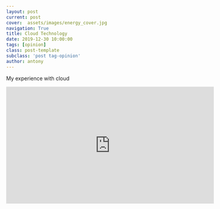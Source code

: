 ```yaml
---
layout: post
current: post
cover:  assets/images/energy_cover.jpg
navigation: True
title: Cloud Technology
date: 2019-12-30 10:00:00
tags: [opinion]
class: post-template
subclass: 'post tag-opinion'
author: antony
---
```

My experience with cloud

<div class="plyr__video-embed" id="player">
<iframe width="560" height="315" src="https://www.youtube.com/embed/-dQzcFrX9CI?modestbranding=1&rel=0&enablejsapi=1" frameborder="0" allow="accelerometer; autoplay; encrypted-media; gyroscope; picture-in-picture" allowfullscreen></iframe>
</div>

